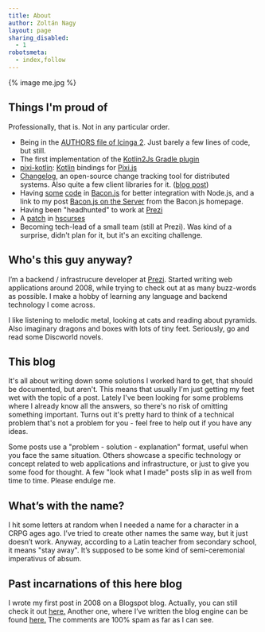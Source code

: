 ```yaml
---
title: About
author: Zoltán Nagy
layout: page
sharing_disabled:
  - 1
robotsmeta:
  - index,follow
---
```


{% image me.jpg %}

## Things I'm proud of

Professionally, that is. Not in any particular order.

 * Being in the [AUTHORS file of Icinga 2](https://github.com/Icinga/icinga2/blob/657a328ba4939d70889789a695d051e6ad33654c/AUTHORS#L36). Just barely a few lines of code, but still.
 * The first implementation of the [Kotlin2Js Gradle plugin](https://github.com/JetBrains/kotlin/pull/524)
 * [pixi-kotlin](http://abesto.github.io/pixi-kotlin/): [Kotlin](http://kotlinlang.org/) bindings for [Pixi.js](http://www.pixijs.com/)
 * [Changelog](https://github.com/prezi/changelog), an open-source change tracking tool for distributed systems. Also quite a few client libraries for it. ([blog post](https://medium.com/prezi-engineering/changelog-a-tool-designed-to-help-you-recover-faster-2aaca63dd276))
 * Having [some](https://github.com/baconjs/bacon.js/pull/125) [code](https://github.com/baconjs/bacon.js/pull/143) in [Bacon.js](https://baconjs.github.io/) for better integration with Node.js, and a link to my post [Bacon.js on the Server](http://abesto.net/bacon-js-on-the-server/) from the Bacon.js homepage.
 * Having been "headhunted" to work at [Prezi](https://prezi.com)
 * A [patch](https://github.com/skogsbaer/hscurses/pull/13) in [hscurses](http://hackage.haskell.org/package/hscurses)
 * Becoming tech-lead of a small team (still at Prezi). Was kind of a surprise, didn't plan for it, but it's an exciting challenge.

## Who's this guy anyway?

I’m a backend / infrastrucure developer at [Prezi][1]. Started writing web applications around 2008, while trying to check out at as many buzz-words as possible. I make a hobby of learning any language and backend technology I come across.

I like listening to melodic metal, looking at cats and reading about pyramids. Also imaginary dragons and boxes with lots of tiny feet. Seriously, go and read some Discworld novels.

## This blog

It's all about writing down some solutions I worked hard to get, that should be documented, but aren't. This means that usually I'm just getting my feet wet with the topic of a post. Lately I've been looking for some problems where I already know all the answers, so there's no risk of omitting something important. Turns out it's pretty hard to think of a technical problem that's not a problem for you - feel free to help out if you have any ideas.

Some posts use a "problem - solution - explanation" format, useful when you face the same situation. Others showcase a specific technology or concept related to web applications and infrastructure, or just to give you some food for thought. A few "look what I made" posts slip in as well from time to time. Please endulge me.

## What’s with the name?

I hit some letters at random when I needed a name for a character in a CRPG ages ago. I’ve tried to create other names the same way, but it just doesn’t work. Anyway, according to a Latin teacher from secondary school, it means "stay away". It’s supposed to be some kind of semi-ceremonial imperativus of absum.

## Past incarnations of this here blog

I wrote my first post in 2008 on a Blogspot blog. Actually, you can still check it out [here.][2] Another one, where I’ve written the blog engine can be found [here.][3] The comments are 100% spam as far as I can see.

 [1]: http://prezi.com
 [2]: http://abesto.blogspot.com/2008/06/symfoyn-routing-tutorial.html
 [3]: http://abesto.host22.com/blog
